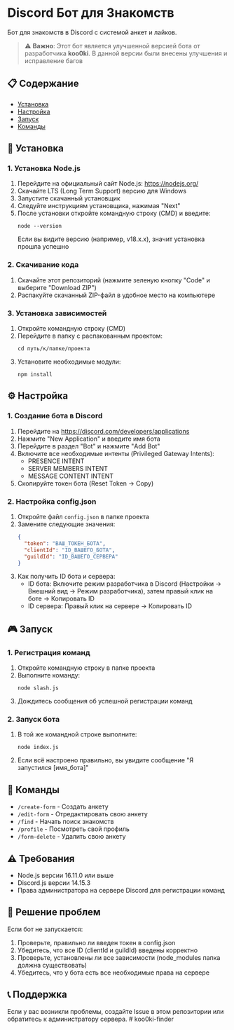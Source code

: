 # Discord Бот для Знакомств

Бот для знакомств в Discord с системой анкет и лайков.

> ⚠️ **Важно**: Этот бот является улучшенной версией бота от разработчика **koo0ki**. В данной версии были внесены  улучшения и исправление багов
## 📋 Содержание

- [Установка](#установка)
- [Настройка](#настройка)
- [Запуск](#запуск)
- [Команды](#команды)

## 🚀 Установка

### 1. Установка Node.js

1. Перейдите на официальный сайт Node.js: https://nodejs.org/
2. Скачайте LTS (Long Term Support) версию для Windows
3. Запустите скачанный установщик
4. Следуйте инструкциям установщика, нажимая "Next"
5. После установки откройте командную строку (CMD) и введите:
   ```
   node --version
   ```
   Если вы видите версию (например, v18.x.x), значит установка прошла успешно

### 2. Скачивание кода

1. Скачайте этот репозиторий (нажмите зеленую кнопку "Code" и выберите "Download ZIP")
2. Распакуйте скачанный ZIP-файл в удобное место на компьютере

### 3. Установка зависимостей

1. Откройте командную строку (CMD)
2. Перейдите в папку с распакованным проектом:
   ```
   cd путь/к/папке/проекта
   ```
3. Установите необходимые модули:
   ```
   npm install
   ```

## ⚙️ Настройка

### 1. Создание бота в Discord

1. Перейдите на https://discord.com/developers/applications
2. Нажмите "New Application" и введите имя бота
3. Перейдите в раздел "Bot" и нажмите "Add Bot"
4. Включите все необходимые интенты (Privileged Gateway Intents):
   - PRESENCE INTENT
   - SERVER MEMBERS INTENT
   - MESSAGE CONTENT INTENT
5. Скопируйте токен бота (Reset Token -> Copy)

### 2. Настройка config.json

1. Откройте файл `config.json` в папке проекта
2. Замените следующие значения:
   ```json
   {
     "token": "ВАШ_ТОКЕН_БОТА",
     "clientId": "ID_ВАШЕГО_БОТА",
     "guildId": "ID_ВАШЕГО_СЕРВЕРА"
   }
   ```
3. Как получить ID бота и сервера:
   - ID бота: Включите режим разработчика в Discord (Настройки -> Внешний вид -> Режим разработчика), затем правый клик на боте -> Копировать ID
   - ID сервера: Правый клик на сервере -> Копировать ID

## 🎮 Запуск

### 1. Регистрация команд

1. Откройте командную строку в папке проекта
2. Выполните команду:
   ```
   node slash.js
   ```
3. Дождитесь сообщения об успешной регистрации команд

### 2. Запуск бота

1. В той же командной строке выполните:
   ```
   node index.js
   ```
2. Если всё настроено правильно, вы увидите сообщение "Я запустился [имя_бота]"

## 📝 Команды

- `/create-form` - Создать анкету
- `/edit-form` - Отредактировать свою анкету
- `/find` - Начать поиск знакомств
- `/profile` - Посмотреть свой профиль
- `/form-delete` - Удалить свою анкету

## ⚠️ Требования

- Node.js версии 16.11.0 или выше
- Discord.js версии 14.15.3
- Права администратора на сервере Discord для регистрации команд

## 🔧 Решение проблем

Если бот не запускается:

1. Проверьте, правильно ли введен токен в config.json
2. Убедитесь, что все ID (clientId и guildId) введены корректно
3. Проверьте, установлены ли все зависимости (node_modules папка должна существовать)
4. Убедитесь, что у бота есть все необходимые права на сервере

## 📞 Поддержка

Если у вас возникли проблемы, создайте Issue в этом репозитории или обратитесь к администратору сервера.
#   k o o 0 k i - f i n d e r  
 